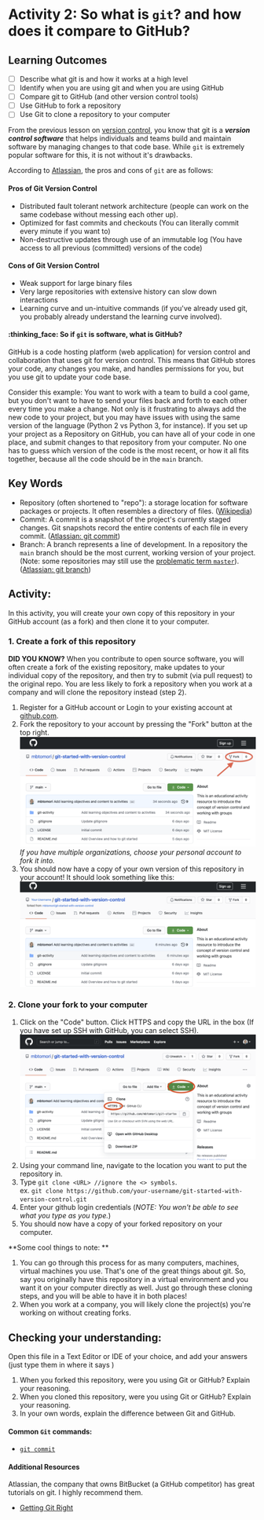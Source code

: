 # Activity 2: So what is `git`? and how does it compare to GitHub?

## Learning Outcomes
- [ ] Describe what git is and how it works at a high level
- [ ] Identify when you are using git and when you are using GitHub
- [ ] Compare git to GitHub (and other version control tools)
- [ ] Use GitHub to fork a repository
- [ ] Use Git to clone a repository to your computer

From the previous lesson on [version control](1-version-control.md), you know that git is a 
***version control software*** that helps individuals and teams build and maintain software by managing
changes to that code base. While `git` is extremely popular software for this, it is not without it's drawbacks. 

According to [Atlassian](https://bitbucket.org/product/version-control-software), the pros and cons of `git` 
are as follows: 
#### Pros of Git Version Control
- Distributed fault tolerant network architecture (people can work on the same codebase without messing each other up).
- Optimized for fast commits and checkouts (You can literally commit every minute if you want to)
- Non-destructive updates through use of an immutable log (You have access to all previous (committed) versions of the code)

#### Cons of Git Version Control
- Weak support for large binary files
- Very large repositories with extensive history can slow down interactions
- Learning curve and un-intuitive commands (if you've already used git, you probably already understand
  the learning curve involved).
  
#### :thinking_face: So if `git` is software, what is GitHub?
GitHub is a code hosting platform (web application) for version control and collaboration that uses git for version 
control. This means that GitHub stores your code, any changes you make, and handles permissions for you, but you 
use git to update your code base. 

Consider this example:
You want to work with a team to build a cool game, but you don't want to have to send your files back and forth to each
other every time you make a change. Not only is it frustrating to always add the new code to your project, but you may
have issues with using the same version of the language (Python 2 vs Python 3, for instance). If you set up your project
as a Repository on GitHub, you can have all of your code in one place, and submit changes to that repository from your
computer. No one has to guess which version of the code is the most recent, or how it all fits together, because all the 
code should be in the `main` branch.

## Key Words
- Repository (often shortened to "repo"): a storage location for software packages or projects. It often resembles 
  a directory of files. ([Wikipedia](https://en.wikipedia.org/wiki/Software_repository))
- Commit: A commit is a snapshot of the project's currently staged changes. Git snapshots record the entire contents
  of each file in every commit. ([Atlassian: git commit](https://www.atlassian.com/git/tutorials/saving-changes/git-commit))
- Branch: A branch represents a line of development. In a repository the `main` branch should be the most current, working
  version of your project. (Note: some repositories may still use the [problematic term `master`](https://www.zdnet.com/article/github-to-replace-master-with-main-starting-next-month/)).
  ([Atlassian: git branch](https://www.atlassian.com/git/tutorials/using-branches))


## Activity:
In this activity, you will create your own copy of this repository in your GitHub account (as a fork) and then clone it
to your computer. 
### 1. Create a fork of this repository
**DID YOU KNOW?** When you contribute to open source software, you will often create a fork of the existing repository, make updates
to your individual copy of the repository, and then try to submit (via pull request) to the original repo. You are less
likely to fork a repository when you work at a company and will clone the repository instead (step 2). 

1. Register for a GitHub account or Login to your existing account at [github.com](https://github.com).
2. Fork the repository to your account by pressing the "Fork" button at the top right. 
![Fork Repository Button](../assets/fork.png)
 *If you have multiple organizations, choose your personal account to fork it into.*  
3. You should now have a copy of your own version of this repository in your account! It should look something like this:
![Forked Repository Image](../assets/forked-repo.png)
   
### 2. Clone your fork to your computer
1. Click on the "Code" button. Click HTTPS and copy the URL in the box (If you have set up SSH with GitHub, 
   you can select SSH). 
   ![Clone Repository](../assets/clone.png)
2. Using your command line, navigate to the location you want to put the repository in.
3. Type `git clone <URL> //ignore the <> symbols`. <br>
   ex. `git clone https://github.com/your-username/git-started-with-version-control.git`
4. Enter your github login credentials (*NOTE: You won't be able to see what you type as you type.*)   
5. You should now have a copy of your forked repository on your computer. 

**Some cool things to note: **
1. You can go through this process for as many computers, machines, virtual machines you use. 
That's one of the great things about git. So, say you originally have this repository in a virtual environment and you
want it on your computer directly as well. Just go through these cloning steps, and you will be able to have it in both places!
2. When you work at a company, you will likely clone the project(s) you're working on without creating
forks.

## Checking your understanding:
Open this file in a Text Editor or IDE of your choice, and add your answers (just type them in where it says <ANSWER HERE>)
1. When you forked this repository, were you using Git or GitHub? Explain your reasoning.
   <ANSWER HERE>
2. When you cloned this repository, were you using Git or GitHub? Explain your reasoning.
   <ANSWER HERE>
3. In your own words, explain the difference between Git and GitHub.
   <ANSWER HERE>

#### Common `Git` commands:
- [`git commit`](https://www.atlassian.com/git/tutorials/saving-changes/git-commit)

#### Additional Resources
Atlassian, the company that owns BitBucket (a GitHub competitor) has great tutorials on git. I highly recommend them.
- [Getting Git Right](https://www.atlassian.com/git)